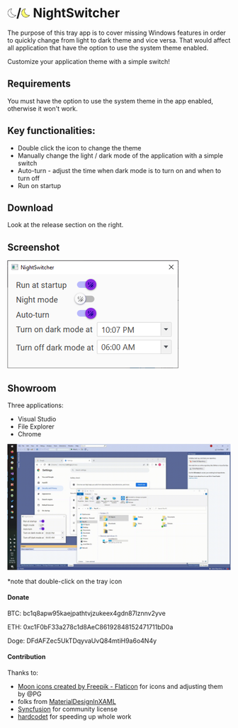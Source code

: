 # <img src="./md_resources/crescent-moon_white.png" width=4%>/<img src="./md_resources/crescent-moon_yellow.png" width=4%> NightSwitcher 

The purpose of this tray app is to cover missing Windows features in order to quickly change from light to dark theme and vice versa. That would affect all application that have the option to use the system theme enabled.

Customize your application theme with a simple switch!

## Requirements

You must have the option to use the system theme in the app enabled, otherwise it won't work.

## Key functionalities:

- Double click the icon to change the theme
- Manually change the light / dark mode of the application with a simple switch
- Auto-turn - adjust the time when dark mode is to turn on and when to turn off
- Run on startup

## Download

Look at the release section on the right.

## Screenshot

![Window Snip](/md_resources/window_snip.png?raw=true)

## Showroom

Three applications:
- Visual Studio
- File Explorer
- Chrome

![Demo](/md_resources/presentation.gif?raw=true)

*note that double-click on the tray icon 


#### Donate

BTC: bc1q8apw95kaejpathtvjzukeex4gdn87lznnv2yve

ETH:  0xc1F0bF33a278c1d8AeC86192848152471711bD0a

Doge: DFdAFZec5UkTDqyvaUvQ84mtiH9a6o4N4y

#### Contribution

Thanks to:
- [Moon icons created by Freepik - Flaticon](https://www.flaticon.com/free-icons/moon) for icons and adjusting them by @PG
- folks from [MaterialDesignInXAML](https://github.com/MaterialDesignInXAML/MaterialDesignInXamlToolkit) 
- [Syncfusion](https://www.syncfusion.com/) for community license
- [hardcodet](https://github.com/hardcodet/wpf-notifyicon) for speeding up whole work
